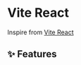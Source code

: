 # Vite React

Inspire from [Vite React](https://github.com/yunsii/vite-react/blob/master/README.md)

## ✨ Features
